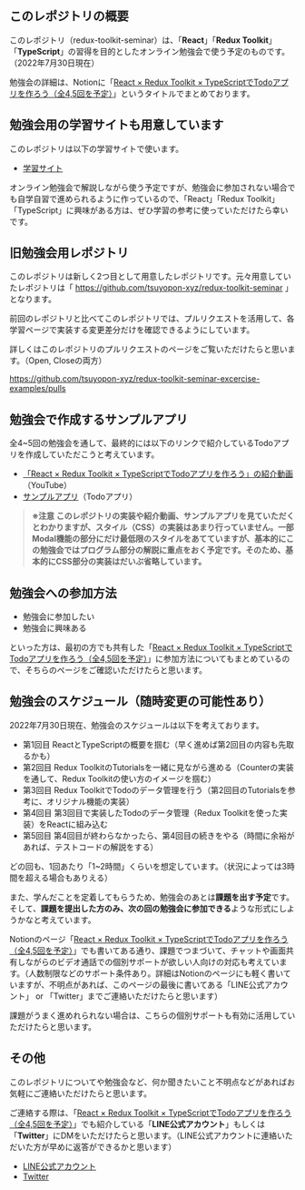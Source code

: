 ## このレポジトリの概要

このレポジトリ（redux-toolkit-seminar）は、「**React**」「**Redux Toolkit**」「**TypeScript**」の習得を目的としたオンライン勉強会で使う予定のものです。（2022年7月30日現在）

勉強会の詳細は、Notionに「[React × Redux Toolkit × TypeScriptでTodoアプリを作ろう（全4,5回を予定）](https://tsuyoshi.notion.site/React-Redux-Toolkit-TypeScript-Todo-4-5-5e1c3304c37b4e3a9a065751b629bfc1)」というタイトルでまとめております。


## 勉強会用の学習サイトも用意しています

このレポジトリは以下の学習サイトで使います。

- [学習サイト](https://redux-toolkit-seminar-learning-materials.vercel.app/docs/intro/overview)


オンライン勉強会で解説しながら使う予定ですが、勉強会に参加されない場合でも自学自習で進められるように作っているので、「React」「Redux Toolkit」「TypeScript」に興味がある方は、ぜひ学習の参考に使っていただけたら幸いです。



## 旧勉強会用レポジトリ

このレポジトリは新しく2つ目として用意したレポジトリです。元々用意していたレポジトリは「 https://github.com/tsuyopon-xyz/redux-toolkit-seminar 」となります。

前回のレポジトリと比べてこのレポジトリでは、プルリクエストを活用して、各学習ページで実装する変更差分だけを確認できるようにしています。

詳しくはこのレポジトリのプルリクエストのページをご覧いただけたらと思います。（Open, Closeの両方）

https://github.com/tsuyopon-xyz/redux-toolkit-seminar-excercise-examples/pulls


## 勉強会で作成するサンプルアプリ

全4~5回の勉強会を通して、最終的には以下のリンクで紹介しているTodoアプリを作成していただこうと考えています。

- [「React × Redux Toolkit × TypeScriptでTodoアプリを作ろう」の紹介動画](https://www.youtube.com/watch?v=Ag49vDtn464)（YouTube）
- [サンプルアプリ](https://redux-toolkit-seminar.vercel.app/)（Todoアプリ）



> **※注意 このレポジトリの実装や紹介動画、サンプルアプリを見ていただくとわかりますが、スタイル（CSS）の実装はあまり行っていません。一部Modal機能の部分にだけ最低限のスタイルをあてていますが、基本的にこの勉強会ではプログラム部分の解説に重点をおく予定です。そのため、基本的にCSS部分の実装はだいぶ省略しています。**

## 勉強会への参加方法

- 勉強会に参加したい
- 勉強会に興味ある

といった方は、最初の方でも共有した「[React × Redux Toolkit × TypeScriptでTodoアプリを作ろう（全4,5回を予定）](https://tsuyoshi.notion.site/React-Redux-Toolkit-TypeScript-Todo-4-5-5e1c3304c37b4e3a9a065751b629bfc1)」に参加方法についてもまとめているので、そちらのページをご確認いただけたらと思います。



## 勉強会のスケジュール（随時変更の可能性あり）

2022年7月30日現在、勉強会のスケジュールは以下を考えております。

- 第1回目 ReactとTypeScriptの概要を掴む（早く進めば第2回目の内容も先取るかも）
- 第2回目 Redux ToolkitのTutorialsを一緒に見ながら進める（Counterの実装を通して、Redux Toolkitの使い方のイメージを掴む）
- 第3回目 Redux ToolkitでTodoのデータ管理を行う（第2回目のTutorialsを参考に、オリジナル機能の実装）
- 第4回目 第3回目で実装したTodoのデータ管理（Redux Toolkitを使った実装）をReactに組み込む
- 第5回目 第4回目が終わらなかったら、第4回目の続きをやる（時間に余裕があれば、テストコードの解説をする）


 どの回も、1回あたり「1~2時間」くらいを想定しています。（状況によっては3時間を超える場合もありえる）

 また、学んだことを定着してもらうため、勉強会のあとは**課題を出す予定**です。 そして、**課題を提出した方のみ、次の回の勉強会に参加できる**ような形式にしようかなと考えています。

Notionのページ「[React × Redux Toolkit × TypeScriptでTodoアプリを作ろう（全4,5回を予定）](https://tsuyoshi.notion.site/React-Redux-Toolkit-TypeScript-Todo-4-5-5e1c3304c37b4e3a9a065751b629bfc1)」でも書いてある通り、課題でつまづいて、チャットや画面共有しながらのビデオ通話での個別サポートが欲しい人向けの対応も考えています。（人数制限などのサポート条件あり。詳細はNotionのページにも軽く書いていますが、不明点があれば、このページの最後に書いてある「LINE公式アカウント」 or 「Twitter」までご連絡いただけたらと思います）

課題がうまく進めれられない場合は、こちらの個別サポートも有効に活用していただけたらと思います。


## その他

このレポジトリについてや勉強会など、何か聞きたいこと不明点などがあればお気軽にご連絡いただけたらと思います。

ご連絡する際は、「[React × Redux Toolkit × TypeScriptでTodoアプリを作ろう（全4,5回を予定）](https://tsuyoshi.notion.site/React-Redux-Toolkit-TypeScript-Todo-4-5-5e1c3304c37b4e3a9a065751b629bfc1)」でも紹介している「**LINE公式アカウント**」もしくは「**Twitter**」にDMをいただけたらと思います。（LINE公式アカウントに連絡いただいた方が早めに返答ができるかと思います）

- [LINE公式アカウント](https://tsuyopon.xyz/lp/mail-magazine/)
- [Twitter](https://twitter.com/tsuyopon_xyz)
